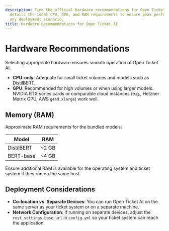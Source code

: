 ```yaml
---
description: Find the official hardware recommendations for Open Ticket AI. This guide
  details the ideal CPU, GPU, and RAM requirements to ensure peak performance for
  any deployment scenario.
title: Hardware Recommendations for Open Ticket AI
---
```

# Hardware Recommendations

Selecting appropriate hardware ensures smooth operation of Open Ticket AI.

* **CPU-only**: Adequate for small ticket volumes and models such as DistilBERT.
* **GPU**: Recommended for high volumes or when using larger models. NVIDIA RTX series cards or comparable cloud instances (e.g., Hetzner Matrix GPU, AWS `g4ad.xlarge`) work well.

## Memory (RAM)

Approximate RAM requirements for the bundled models:

| Model                | RAM |
| -------------------- | --- |
| DistilBERT           | ~2 GB |
| BERT-base            | ~4 GB |

Ensure additional RAM is available for the operating system and ticket system if they run on the same host.

## Deployment Considerations

* **Co-location vs. Separate Devices**: You can run Open Ticket AI on the same server as your ticket system or on a separate machine.
* **Network Configuration**: If running on separate devices, adjust the `rest_settings.base_url` in `config.yml` so your ticket system can reach the application.
